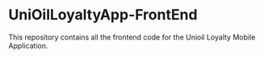 # UniOilLoyaltyApp-FrontEnd

This repository contains all the frontend code for the Unioil Loyalty Mobile Application.
